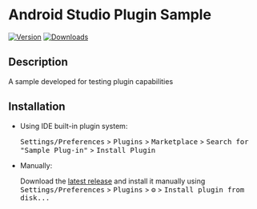 # Android Studio Plugin Sample

[![Version](https://img.shields.io/jetbrains/plugin/v/PLUGIN_ID.svg)](https://plugins.jetbrains.com/plugin/18955-sample-plug-in)
[![Downloads](https://img.shields.io/jetbrains/plugin/d/PLUGIN_ID.svg)](https://plugins.jetbrains.com/plugin/18955-sample-plug-in)

## Description

A sample developed for testing plugin capabilities

## Installation

- Using IDE built-in plugin system:

  <kbd>Settings/Preferences</kbd> > <kbd>Plugins</kbd> > <kbd>Marketplace</kbd> > <kbd>Search for "Sample Plug-in"</kbd> >
  <kbd>Install Plugin</kbd>

- Manually:

  Download the [latest release](https://github.com/thierrylee/AndroidStudio-Plugin-Sample/releases/latest) and install it manually using
  <kbd>Settings/Preferences</kbd> > <kbd>Plugins</kbd> > <kbd>⚙️</kbd> > <kbd>Install plugin from disk...</kbd>
